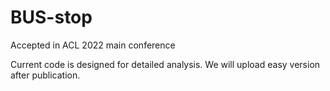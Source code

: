 # BUS-stop
Accepted in ACL 2022 main conference 

Current code is designed for detailed analysis.
We will upload easy version after publication.
